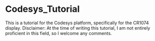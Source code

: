 # Codesys_Tutorial
This is a tutorial for the Codesys platform, specifically for the CR1074 display. Disclaimer: At the time of writing this tutorial, I am not entirely proficient in this field, so I welcome any comments.
